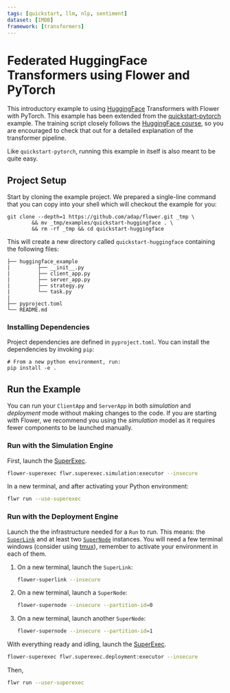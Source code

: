 ```yaml
---
tags: [quickstart, llm, nlp, sentiment]
dataset: [IMDB]
framework: [transformers]
---
```


# Federated HuggingFace Transformers using Flower and PyTorch

This introductory example to using [HuggingFace](https://huggingface.co) Transformers with Flower with PyTorch. This example has been extended from the [quickstart-pytorch](https://flower.ai/docs/examples/quickstart-pytorch.html) example. The training script closely follows the [HuggingFace course](https://huggingface.co/course/chapter3?fw=pt), so you are encouraged to check that out for a detailed explanation of the transformer pipeline.

Like `quickstart-pytorch`, running this example in itself is also meant to be quite easy.

## Project Setup

Start by cloning the example project. We prepared a single-line command that you can copy into your shell which will checkout the example for you:

```shell
git clone --depth=1 https://github.com/adap/flower.git _tmp \
		&& mv _tmp/examples/quickstart-huggingface . \
		&& rm -rf _tmp && cd quickstart-huggingface
```

This will create a new directory called `quickstart-huggingface` containing the following files:

```shell
├── huggingface_example
|         ├── __init__.py
|         ├── client_app.py
|         ├── server_app.py
|         ├── strategy.py
|         └── task.py
|                             
├── pyproject.toml
└── README.md 
```

### Installing Dependencies

Project dependencies are defined in `pyproject.toml`.
You can install the dependencies by invoking `pip`:

```shell
# From a new python environment, run:
pip install -e .
```

## Run the Example

You can run your `ClientApp` and `ServerApp` in both _simulation_ and
_deployment_ mode without making changes to the code. If you are starting
with Flower, we recommend you using the _simulation_ model as it requires
fewer components to be launched manually.

### Run with the Simulation Engine

First, launch the [SuperExec](<link-to-docs>).

```bash
flower-superexec flwr.superexec.simulation:executor --insecure
```

In a new terminal, and after activating your Python environment:
```bash
flwr run --use-superexec
```


### Run with the Deployment Engine

Launch the the infrastructure needed for a `Run` to run. This means:
the [`SuperLink`](https://flower.ai/docs/framework/ref-api-cli.html#flower-superlink) and at least two [`SuperNode`](<docs>) instances.
You will need a few terminal windows (consider using [tmux](https://github.com/tmux/tmux/wiki)), remember
to activate your environment in each of them.

1. On a new terminal, launch the `SuperLink`:
	```bash
	flower-superlink --insecure
	```
2. On a new terminal, launch a `SuperNode`:
	```bash
	flower-supernode --insecure --partition-id=0
	```
3. On a new terminal, launch another `SuperNode`:
	```bash
	flower-supernode --insecure --partition-id=1
	```

With everything ready and idling, launch the [SuperExec](<link-to-docs>).

```bash
flower-superexec flwr.superexec.deployment:executor --insecure
```

Then, 

```bash
flwr run --user-superexec
```
